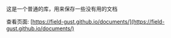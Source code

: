 这是一个普通的库，用来保存一些没有用的文档

查看页面: [https://field-gust.github.io/documents/](https://field-gust.github.io/documents/)
